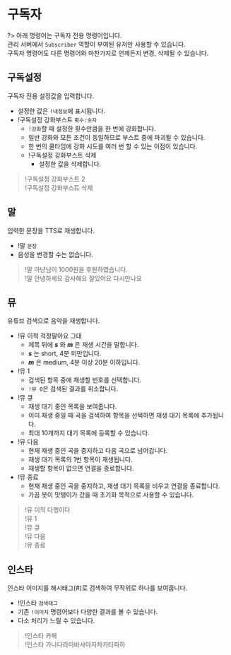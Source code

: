 # 구독자

?> 아래 명령어는 구독자 전용 명령어입니다. \
관리 서버에서 `Subscriber` 역할이 부여된 유저만 사용할 수 있습니다. \
구독자 명령어도 다른 명령어와 마찬가지로 언제든지 변경, 삭제될 수 있습니다.

## 구독설정

구독자 전용 설정값을 입력합니다.

- 설정한 값은 `!내정보`에 표시됩니다.
- !구독설정 강화부스트 `횟수:숫자`
  - `!강화`할 때 설정한 횟수만큼을 한 번에 강화합니다.
  - 일반 강화와 모든 조건이 동일하므로 부스트 중에 파괴될 수 있습니다.
  - 한 번의 쿨타임에 강화 시도를 여러 번 할 수 있는 이점이 있습니다.
  - !구독설정 강화부스트 삭제
    - 설정한 값을 삭제합니다.

> !구독설정 강화부스트 2 \
> !구독설정 강화부스트 삭제

## 말

입력한 문장을 TTS로 재생합니다.

- !말 `문장`
- 음성을 변경할 수는 없습니다.

> !말 마냥님이 1000원을 후원하였습니다. \
> !말 안녕하세요 감사해요 잘있어요 다시만나요

## 뮤

유튜브 검색으로 음악을 재생합니다.

- !뮤 이적 걱정말아요 그대
  - 제목 뒤에 ___s___ 와 ___m___ 은 재생 시간을 말합니다.
  - ___s___ 는 short, 4분 미만입니다.
  - ___m___ 은 medium, 4분 이상 20분 이하입니다.
- !뮤 1
  - 검색된 항목 중에 재생할 번호를 선택합니다.
  - `!뮤 0`은 검색된 결과를 취소합니다.
- !뮤 큐
  - 재생 대기 중인 목록을 보여줍니다.
  - 이미 재생 중일 때 곡을 검색하여 항목을 선택하면 재생 대기 목록에 추가됩니다.
  - 최대 10개까지 대기 목록에 등록할 수 있습니다.
- !뮤 다음
  - 현재 재생 중인 곡을 중지하고 다음 곡으로 넘어갑니다.
  - 재생 대기 목록의 1번 항목이 재생됩니다.
  - 재생할 항목이 없으면 연결을 종료합니다.
- !뮤 종료
  - 현재 재생 중인 곡을 중지하고, 재생 대기 목록을 비우고 연결을 종료합니다.
  - 가끔 봇이 맛탱이가 갔을 때 초기화 목적으로 사용할 수 있습니다.

> !뮤 이적 다행이다 \
> !뮤 1 \
> !뮤 큐 \
> !뮤 다음 \
> !뮤 종료

## 인스타

인스타 이미지를 해시태그(#)로 검색하여 무작위로 하나를 보여줍니다.

- !인스타 `검색태그`
- 기존 `!이미지` 명령어보다 다양한 결과를 볼 수 있습니다.
- 다소 처리가 느릴 수 있습니다.

> !인스타 카페 \
> !인스타 가나다라마바사아자차카타파하
